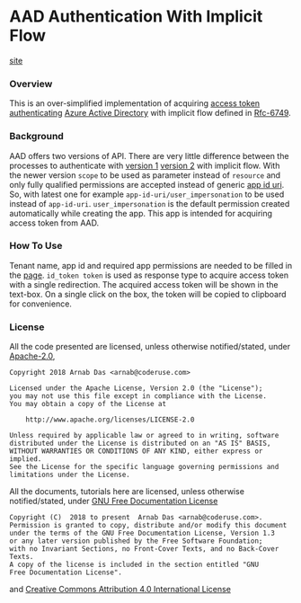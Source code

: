# AAD Authentication With Implicit Flow

[site](https://coderuse.github.io/aad-implicit-flow/)

### Overview

This is an over-simplified implementation of acquiring [access token](https://docs.microsoft.com/en-us/azure/active-directory/develop/access-tokens) [authenticating](https://docs.microsoft.com/en-us/azure/active-directory/develop/authentication-scenarios) [Azure Active Directory](https://docs.microsoft.com/en-us/azure/active-directory/fundamentals/active-directory-whatis) with implicit flow defined in [Rfc-6749](https://tools.ietf.org/html/rfc6749#section-4.2).

### Background

AAD offers two versions of API. There are very little difference between the processes to authenticate with [version 1](https://docs.microsoft.com/en-us/azure/active-directory/develop/v1-oauth2-implicit-grant-flow) [version 2](https://docs.microsoft.com/en-us/azure/active-directory/develop/v2-oauth2-implicit-grant-flow) with implicit flow. With the newer version `scope` to be used as parameter instead of `resource` and only fully qualified permissions are accepted instead of generic [app id uri](https://docs.microsoft.com/en-us/azure/app-service/app-service-mobile-how-to-configure-active-directory-authentication#a-nameregister-aregister-your-app-service-app-with-azure-active-directory). So, with latest one for example `app-id-uri/user_impersonation` to be used instead of `app-id-uri`. `user_impersonation` is the default permission created automatically while creating the app. This app is intended for acquiring access token from AAD. 

### How To Use

Tenant name, app id and required app permissions are needed to be filled in the [page](https://coderuse.github.io/aad-implicit-flow/). `id_token token` is used as response type to acquire access token with a single redirection. The acquired access token will be shown in the text-box. On a single click on the box, the token will be copied to clipboard for convenience.

### License

All the code presented are licensed, unless otherwise notified/stated, under [Apache-2.0](./LICENSE),

```
Copyright 2018 Arnab Das <arnab@coderuse.com>

Licensed under the Apache License, Version 2.0 (the "License");
you may not use this file except in compliance with the License.
You may obtain a copy of the License at

    http://www.apache.org/licenses/LICENSE-2.0

Unless required by applicable law or agreed to in writing, software
distributed under the License is distributed on an "AS IS" BASIS,
WITHOUT WARRANTIES OR CONDITIONS OF ANY KIND, either express or implied.
See the License for the specific language governing permissions and
limitations under the License.
```

All the documents, tutorials here are licensed, unless otherwise notified/stated, under [GNU Free Documentation License](https://www.gnu.org/licenses/fdl-1.3.en.html)

```
Copyright (C)  2018 to present  Arnab Das <arnab@coderuse.com>.
Permission is granted to copy, distribute and/or modify this document
under the terms of the GNU Free Documentation License, Version 1.3
or any later version published by the Free Software Foundation;
with no Invariant Sections, no Front-Cover Texts, and no Back-Cover Texts.
A copy of the license is included in the section entitled "GNU
Free Documentation License".
```
and [Creative Commons Attribution 4.0 International License](https://creativecommons.org/licenses/by/4.0/)